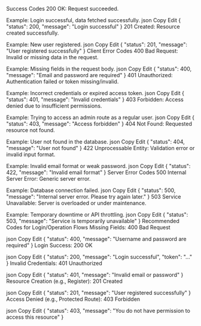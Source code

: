 Success Codes
200 OK: Request succeeded.

Example: Login successful, data fetched successfully.
json
Copy
Edit
{ "status": 200, "message": "Login successful" }
201 Created: Resource created successfully.

Example: New user registered.
json
Copy
Edit
{ "status": 201, "message": "User registered successfully" }
Client Error Codes
400 Bad Request: Invalid or missing data in the request.

Example: Missing fields in the request body.
json
Copy
Edit
{ "status": 400, "message": "Email and password are required" }
401 Unauthorized: Authentication failed or token missing/invalid.

Example: Incorrect credentials or expired access token.
json
Copy
Edit
{ "status": 401, "message": "Invalid credentials" }
403 Forbidden: Access denied due to insufficient permissions.

Example: Trying to access an admin route as a regular user.
json
Copy
Edit
{ "status": 403, "message": "Access forbidden" }
404 Not Found: Requested resource not found.

Example: User not found in the database.
json
Copy
Edit
{ "status": 404, "message": "User not found" }
422 Unprocessable Entity: Validation error or invalid input format.

Example: Invalid email format or weak password.
json
Copy
Edit
{ "status": 422, "message": "Invalid email format" }
Server Error Codes
500 Internal Server Error: Generic server error.

Example: Database connection failed.
json
Copy
Edit
{ "status": 500, "message": "Internal server error. Please try again later." }
503 Service Unavailable: Server is overloaded or under maintenance.

Example: Temporary downtime or API throttling.
json
Copy
Edit
{ "status": 503, "message": "Service is temporarily unavailable" }
Recommended Codes for Login/Operation Flows
Missing Fields: 400 Bad Request

json
Copy
Edit
{ "status": 400, "message": "Username and password are required" }
Login Success: 200 OK

json
Copy
Edit
{ "status": 200, "message": "Login successful", "token": "..." }
Invalid Credentials: 401 Unauthorized

json
Copy
Edit
{ "status": 401, "message": "Invalid email or password" }
Resource Creation (e.g., Register): 201 Created

json
Copy
Edit
{ "status": 201, "message": "User registered successfully" }
Access Denied (e.g., Protected Route): 403 Forbidden

json
Copy
Edit
{ "status": 403, "message": "You do not have permission to access this resource" }